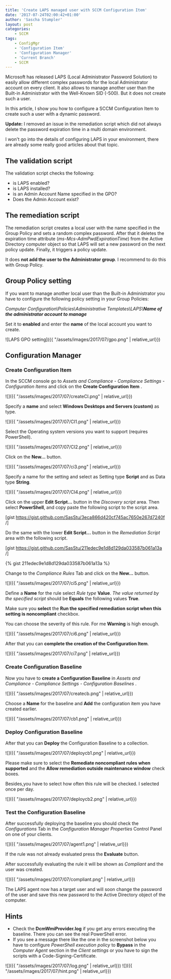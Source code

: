 ```yaml
---
title: 'Create LAPS managed user with SCCM Configuration Item'
date: '2017-07-24T02:00:42+01:00'
author: 'Sascha Stumpler'
layout: post
categories:
    - SCCM
tags:
    - ConfigMgr
    - 'Configuration Item'
    - 'Configuration Manager'
    - 'Current Branch'
    - SCCM
---
```


Microsoft has released LAPS (Local Administrator Password Solution) to easily allow different complex passwords for the local Administrator account on every client. It also allows to manage another user than the Built-in Administrator with the Well-Known SID (-500). But it does not create such a user.

In this article, I show you how to configure a SCCM Configuration Item to create such a user with a dynamic password.

__Update:__ I removed an issue in the remediation script which did not always delete the password expiration time in a multi domain environment.

I won't go into the details of configuring LAPS in your environment, there are already some really good articles about that topic.

## The validation script

The validation script checks the following:

- is LAPS enabled?
- is LAPS installed?
- is an Admin Account Name specified in the GPO?
- Does the Admin Account exist?

## The remediation script

The remediation script creates a local user with the name specified in the Group Policy and sets a random complex password. After that it deletes the expiration time attribute (*ms-Mcs-AdmPwdExpirationTime*) from the Active Directory computer object so that LAPS will set a new password on the next policy update. Finally, it triggers a policy update.

It does __not add the user to the Administrator group__. I recommend to do this with Group Policy.

## Group Policy setting

If you want to manage another local user than the Built-in Administrator you have to configure the following policy setting in your Group Policies:

*Computer Configuration\Policies\Administrative Templates\LAPS\\*___Name of the administrator account to manage___

Set it to __enabled__ and enter the __name__ of the local account you want to create.

![LAPS GPO setting]({{ "/assets/images/2017/07/gpo.png" | relative_url}})

## Configuration Manager

### Create Configuration Item

In the SCCM console go to *Assets and Compliance \- Compliance Settings \- Configuration Items* and click on the __Create Configuration Item__ .

![]({{ "/assets/images/2017/07/createCI.png" | relative_url}})

Specify a __name__ and select __Windows Desktops and Servers (custom)__ as type.

![]({{ "/assets/images/2017/07/CI1.png" | relative_url}})

Select the Operating system versions you want to support (requires PowerShell).

![]({{ "/assets/images/2017/07/CI2.png" | relative_url}})

Click on the __New...__ button.

![]({{ "/assets/images/2017/07/ci3.png" | relative_url}})

Specify a name for the setting and select as Setting type __Script__ and as Data type __String__.

![]({{ "/assets/images/2017/07/CI4.png" | relative_url}})

Click on the upper __Edit Script...__ button in the *Discovery script* area. Then select __PowerShell__, and  copy paste the following script to the script area.

[gist https://gist.github.com/SasStu/3eca866d420cf745ac7650e267d7240f /]

Do the same with the lower  __Edit Script...__ button in the *Remediation Script* area with the following script.

[gist https://gist.github.com/SasStu/211edec9e1d8d129da033587b061a13a /]

{% gist 211edec9e1d8d129da033587b061a13a %}

Change to the *Compliance Rules* Tab and click on the __New...__ button.

![]({{ "/assets/images/2017/07/ci5.png" | relative_url}})

Define a __Name__ for the rule select *Rule type* __Value__. *The value returned by the specified script* should be __Equals__ the following values __True__.

Make sure you __select__ the __Run the specified remediation script when this setting is noncompliant__ checkbox.

You can choose the severity of this rule. For me __Warning__ is high enough.

![]({{ "/assets/images/2017/07/ci6.png" | relative_url}})

After that you can __complete the creation of the Configuration Item__.

![]({{ "/assets/images/2017/07/ci7.png" | relative_url}})

### Create Configuration Baseline

Now you have to __create a Configuration Baseline__ in *Assets and Compliance \- Compliance Settings \- Configuration Baselines* .

![]({{ "/assets/images/2017/07/createcb.png" | relative_url}})

Choose a __Name__ for the baseline and __Add__ the configuration item you have created earlier.

![]({{ "/assets/images/2017/07/cb1.png" | relative_url}})

### Deploy Configuration Baseline

After that you can __Deploy__ the Configuration Baseline to a collection.

![]({{ "/assets/images/2017/07/deploycb1.png" | relative_url}})

Please make sure to select the __Remediate noncompliant rules when supported__ and the __Allow remediation outside maintenance window__ check boxes.

Besides,you have to select how often this rule will be checked. I selected once per day.

![]({{ "/assets/images/2017/07/deploycb2.png" | relative_url}})

### Test the Configuration Baseline

After successfully deploying the baseline you should check the *Configurations* Tab in the *Configuration Manager Properties* Control Panel on one of your clients.

![]({{ "/assets/images/2017/07/agent1.png" | relative_url}})

If the rule was not already evaluated press the __Evaluate__ button.

After successfully evaluating the rule it will be shown as *Compliant* and the user was created.

![]({{ "/assets/images/2017/07/compliant.png" | relative_url}})

The LAPS agent now has a target user and will soon change the password of the user and save this new password to the Active Directory object of the computer.

## Hints

- Check the __DcmWmiProvider.log__ if you get any errors executing the baseline. There you can see the real PowerShell error.
- If you see a message there like the one in the screenshot below you have to configure  *PowerShell execution policy* to __Bypass__ in the *Computer Agent* section in the *Client settings* or you have to sign the scripts with a Code-Signing-Certificate.

![]({{ "/assets/images/2017/07/log.png" | relative_url}})
![]({{ "/assets/images/2017/07/hint.png" | relative_url}})
